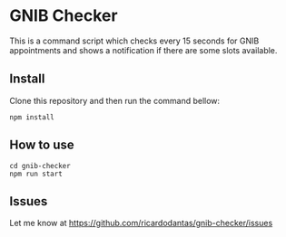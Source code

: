 # GNIB Checker

This is a command script which checks every 15 seconds for GNIB appointments and shows a notification if there are some slots available.

## Install

Clone this repository and then run the command bellow:
```
npm install
```

## How to use
```
cd gnib-checker
npm run start
```

## Issues

Let me know at https://github.com/ricardodantas/gnib-checker/issues
